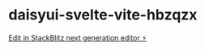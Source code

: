 # daisyui-svelte-vite-hbzqzx

[Edit in StackBlitz next generation editor ⚡️](https://stackblitz.com/~/github.com/Korg666999/daisyui-svelte-vite-hbzqzx)